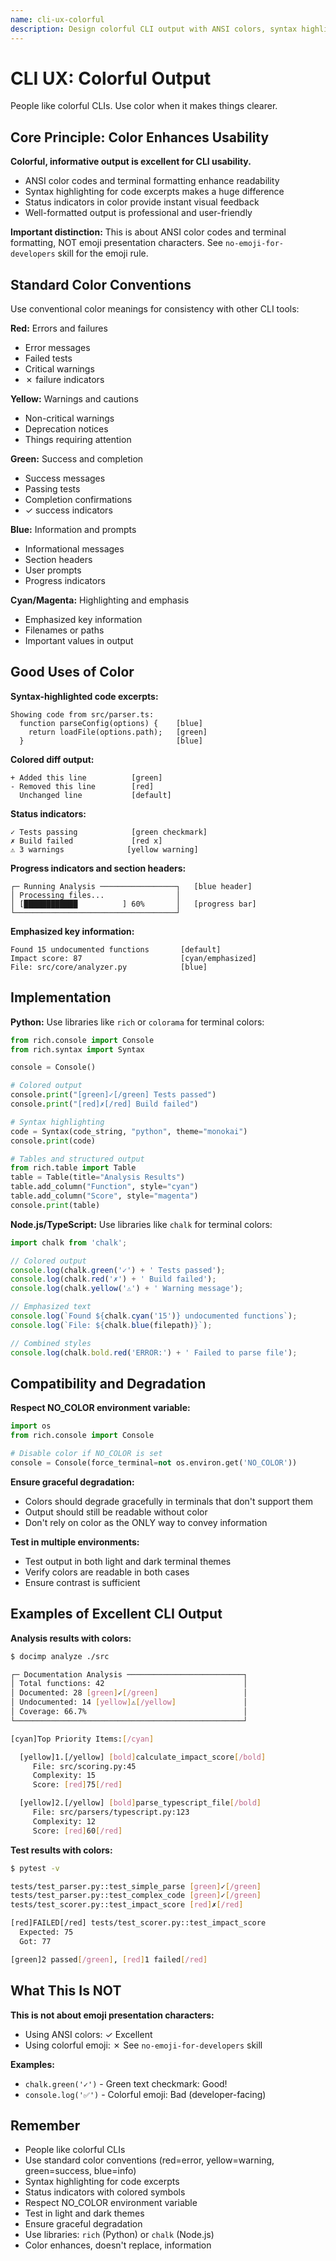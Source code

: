 ```yaml
---
name: cli-ux-colorful
description: Design colorful CLI output with ANSI colors, syntax highlighting, status indicators, and terminal formatting. Use libraries like rich (Python) or chalk (Node.js). Use when designing CLI output, formatting terminal messages, or building command-line interfaces.
---
```


# CLI UX: Colorful Output

People like colorful CLIs. Use color when it makes things clearer.

## Core Principle: Color Enhances Usability

**Colorful, informative output is excellent for CLI usability.**

- ANSI color codes and terminal formatting enhance readability
- Syntax highlighting for code excerpts makes a huge difference
- Status indicators in color provide instant visual feedback
- Well-formatted output is professional and user-friendly

**Important distinction:** This is about ANSI color codes and terminal formatting, NOT emoji presentation characters. See `no-emoji-for-developers` skill for the emoji rule.

## Standard Color Conventions

Use conventional color meanings for consistency with other CLI tools:

**Red:** Errors and failures
- Error messages
- Failed tests
- Critical warnings
- ✗ failure indicators

**Yellow:** Warnings and cautions
- Non-critical warnings
- Deprecation notices
- Things requiring attention

**Green:** Success and completion
- Success messages
- Passing tests
- Completion confirmations
- ✓ success indicators

**Blue:** Information and prompts
- Informational messages
- Section headers
- User prompts
- Progress indicators

**Cyan/Magenta:** Highlighting and emphasis
- Emphasized key information
- Filenames or paths
- Important values in output

## Good Uses of Color

**Syntax-highlighted code excerpts:**
```
Showing code from src/parser.ts:
  function parseConfig(options) {    [blue]
    return loadFile(options.path);   [green]
  }                                  [blue]
```

**Colored diff output:**
```
+ Added this line          [green]
- Removed this line        [red]
  Unchanged line           [default]
```

**Status indicators:**
```
✓ Tests passing            [green checkmark]
✗ Build failed             [red x]
⚠ 3 warnings              [yellow warning]
```

**Progress indicators and section headers:**
```
┌─ Running Analysis ─────────────────┐   [blue header]
│ Processing files...                │
│ [████████████          ] 60%       │   [progress bar]
└────────────────────────────────────┘
```

**Emphasized key information:**
```
Found 15 undocumented functions       [default]
Impact score: 87                      [cyan/emphasized]
File: src/core/analyzer.py            [blue]
```

## Implementation

**Python:**
Use libraries like `rich` or `colorama` for terminal colors:

```python
from rich.console import Console
from rich.syntax import Syntax

console = Console()

# Colored output
console.print("[green]✓[/green] Tests passed")
console.print("[red]✗[/red] Build failed")

# Syntax highlighting
code = Syntax(code_string, "python", theme="monokai")
console.print(code)

# Tables and structured output
from rich.table import Table
table = Table(title="Analysis Results")
table.add_column("Function", style="cyan")
table.add_column("Score", style="magenta")
console.print(table)
```

**Node.js/TypeScript:**
Use libraries like `chalk` for terminal colors:

```typescript
import chalk from 'chalk';

// Colored output
console.log(chalk.green('✓') + ' Tests passed');
console.log(chalk.red('✗') + ' Build failed');
console.log(chalk.yellow('⚠') + ' Warning message');

// Emphasized text
console.log(`Found ${chalk.cyan('15')} undocumented functions`);
console.log(`File: ${chalk.blue(filepath)}`);

// Combined styles
console.log(chalk.bold.red('ERROR:') + ' Failed to parse file');
```

## Compatibility and Degradation

**Respect NO_COLOR environment variable:**
```python
import os
from rich.console import Console

# Disable color if NO_COLOR is set
console = Console(force_terminal=not os.environ.get('NO_COLOR'))
```

**Ensure graceful degradation:**
- Colors should degrade gracefully in terminals that don't support them
- Output should still be readable without color
- Don't rely on color as the ONLY way to convey information

**Test in multiple environments:**
- Test output in both light and dark terminal themes
- Verify colors are readable in both cases
- Ensure contrast is sufficient

## Examples of Excellent CLI Output

**Analysis results with colors:**
```bash
$ docimp analyze ./src

┌─ Documentation Analysis ──────────────────────────┐
│ Total functions: 42                               │
│ Documented: 28 [green]✓[/green]                   │
│ Undocumented: 14 [yellow]⚠[/yellow]               │
│ Coverage: 66.7%                                   │
└───────────────────────────────────────────────────┘

[cyan]Top Priority Items:[/cyan]

  [yellow]1.[/yellow] [bold]calculate_impact_score[/bold]
     File: src/scoring.py:45
     Complexity: 15
     Score: [red]75[/red]

  [yellow]2.[/yellow] [bold]parse_typescript_file[/bold]
     File: src/parsers/typescript.py:123
     Complexity: 12
     Score: [red]60[/red]
```

**Test results with colors:**
```bash
$ pytest -v

tests/test_parser.py::test_simple_parse [green]✓[/green]
tests/test_parser.py::test_complex_code [green]✓[/green]
tests/test_scorer.py::test_impact_score [red]✗[/red]

[red]FAILED[/red] tests/test_scorer.py::test_impact_score
  Expected: 75
  Got: 77

[green]2 passed[/green], [red]1 failed[/red]
```

## What This Is NOT

**This is not about emoji presentation characters:**
- Using ANSI colors: ✓ Excellent
- Using colorful emoji: ✗ See `no-emoji-for-developers` skill

**Examples:**
- `chalk.green('✓')` - Green text checkmark: Good!
- `console.log('✅')` - Colorful emoji: Bad (developer-facing)

## Remember

- People like colorful CLIs
- Use standard color conventions (red=error, yellow=warning, green=success, blue=info)
- Syntax highlighting for code excerpts
- Status indicators with colored symbols
- Respect NO_COLOR environment variable
- Test in light and dark themes
- Ensure graceful degradation
- Use libraries: `rich` (Python) or `chalk` (Node.js)
- Color enhances, doesn't replace, information
